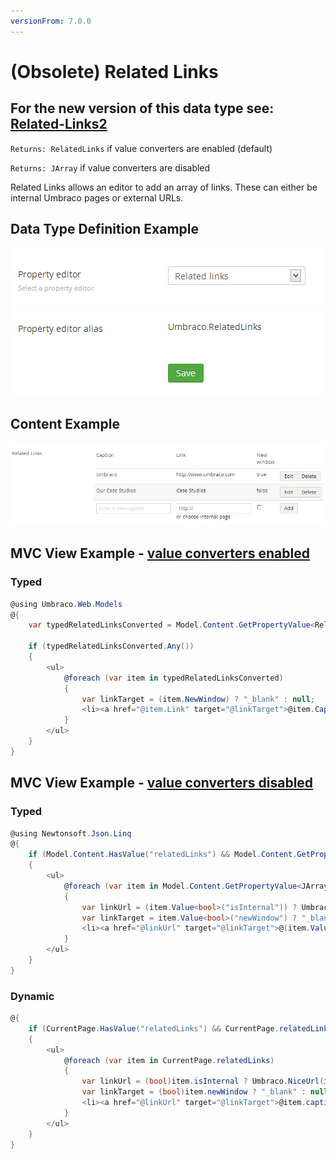 ```yaml
---
versionFrom: 7.0.0
---
```


# (Obsolete) Related Links

## For the new version of this data type see: [Related-Links2](related-links2.md)

`Returns: RelatedLinks` if value converters are enabled (default)

`Returns: JArray` if value converters are disabled

Related Links allows an editor to add an array of links. These can either be internal Umbraco pages or external URLs.

## Data Type Definition Example

![Related Links Data Type Definition](images/Related-Links-DataType.jpg)

## Content Example

![Media Picker Content](images/Related-Links-Content.jpg)

## MVC View Example - [value converters enabled](../../../Setup/Upgrading/760-breaking-changes.md#property-value-converters-u4-7318)

### Typed

```csharp
@using Umbraco.Web.Models
@{
    var typedRelatedLinksConverted = Model.Content.GetPropertyValue<RelatedLinks>("footerLinks");

    if (typedRelatedLinksConverted.Any())
    {
        <ul>
            @foreach (var item in typedRelatedLinksConverted)
            {
                var linkTarget = (item.NewWindow) ? "_blank" : null;
                <li><a href="@item.Link" target="@linkTarget">@item.Caption</a></li>
            }
        </ul>
    }
}
```

## MVC View Example - [value converters disabled](../../../Setup/Upgrading/760-breaking-changes.md#property-value-converters-u4-7318)

### Typed

```csharp
@using Newtonsoft.Json.Linq
@{
    if (Model.Content.HasValue("relatedLinks") && Model.Content.GetPropertyValue<string>("relatedLinks").Length > 2)
    {
        <ul>
            @foreach (var item in Model.Content.GetPropertyValue<JArray>("relatedLinks"))
            {
                var linkUrl = (item.Value<bool>("isInternal")) ? Umbraco.NiceUrl(item.Value<int>("internal")) : item.Value<string>("link");
                var linkTarget = item.Value<bool>("newWindow") ? "_blank" : null;
                <li><a href="@linkUrl" target="@linkTarget">@(item.Value<string>("caption"))</a></li>
            }
        </ul>
    }
}
```

### Dynamic

```csharp
@{
    if (CurrentPage.HasValue("relatedLinks") && CurrentPage.relatedLinks.ToString().Length > 2)
    {
        <ul>
            @foreach (var item in CurrentPage.relatedLinks)
            {
                var linkUrl = (bool)item.isInternal ? Umbraco.NiceUrl(item.Value<int>("internal")) : item.link;
                var linkTarget = (bool)item.newWindow ? "_blank" : null;
                <li><a href="@linkUrl" target="@linkTarget">@item.caption</a></li>
            }
        </ul>
    }
}
```
